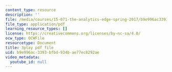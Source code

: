 ```yaml
---
content_type: resource
description: ''
file: /media/courses/15-071-the-analytics-edge-spring-2017/b9e996ac3393bfbd934bae77ec8292ae_bzxoBEh4is8.pdf
file_type: application/pdf
learning_resource_types: []
license: https://creativecommons.org/licenses/by-nc-sa/4.0/
ocw_type: OCWFile
resourcetype: Document
title: 3play pdf file
uid: b9e996ac-3393-bfbd-934b-ae77ec8292ae
video_metadata:
  youtube_id: null
---
```

